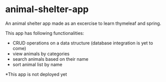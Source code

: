 # animal-shelter-app
An animal shelter app made as an excercise to learn thymeleaf and spring.

This app has following functionalities:
- CRUD operations on a data structure (database integration is yet to come)
- view animals by categories
- search animals based on their name
- sort animal list by name

*This app is not deployed yet
